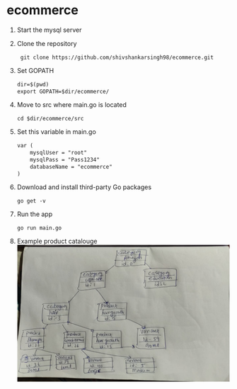# ecommerce

1) Start the mysql server 

2) Clone the repository
   ```
    git clone https://github.com/shivshankarsingh98/ecommerce.git
   ```

3) Set GOPATH
   ```
   dir=$(pwd)
   export GOPATH=$dir/ecommerce/
   ```
   
4) Move to src where main.go is located
   ```
   cd $dir/ecommerce/src
   ```

5) Set this variable in main.go

   ```
   var (
	   mysqlUser = "root"
	   mysqlPass = "Pass1234"
	   databaseName = "ecommerce"
   )
   ```

6) Download and install third-party Go packages
   ```
   go get -v
   ```


7) Run the app 
   ```
   go run main.go
   ```
   
8) Example product catalouge
![alt text](https://github.com/shivshankarsingh98/ecommerce/blob/main/example-product-catalogue.jpeg?raw=true)

